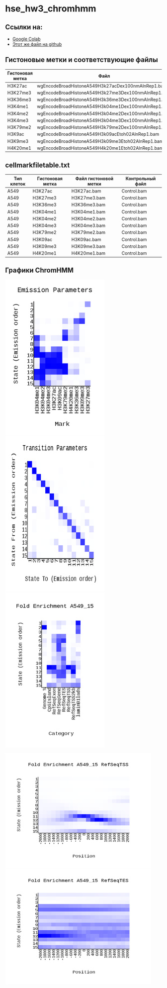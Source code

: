 # hse_hw3_chromhmm

## Ссылки на:
- [Google Colab](https://colab.research.google.com/drive/1VchHZvC4e_xKI_uDGyqCLTHOeINZ8aHz?usp=sharing)
- [Этот же файл на github](https://github.com/XeniaMishina/hse_hw3_chromhmm/blob/main/src/Mishina_HW3.ipynb)

## Гистоновые метки и соответствующие файлы

Гистоновая метка | Файл
--- | ---
H3K27ac	| wgEncodeBroadHistoneA549H3k27acDex100nmAlnRep1.bam
H3K27me3	| wgEncodeBroadHistoneA549H3k27me3Dex100nmAlnRep1.bam
H3K36me3	| wgEncodeBroadHistoneA549H3k36me3Dex100nmAlnRep1.bam
H3K4me1	| wgEncodeBroadHistoneA549H3k04me1Dex100nmAlnRep1.bam
H3K4me2	| wgEncodeBroadHistoneA549H3k04me2Dex100nmAlnRep1.bam
H3K4me3	| wgEncodeBroadHistoneA549H3k04me3Dex100nmAlnRep1.bam 
H3K79me2	| wgEncodeBroadHistoneA549H3k79me2Dex100nmAlnRep1.bam
H3K9ac	| wgEncodeBroadHistoneA549H3k09acEtoh02AlnRep1.bam
H3K9me3	| wgEncodeBroadHistoneA549H3k09me3Etoh02AlnRep1.bam
H4K20me1	| wgEncodeBroadHistoneA549H4k20me1Etoh02AlnRep1.bam	

## cellmarkfiletable.txt

Тип клеток | Гистоновая метка| Файл гистоновой метки | Контрольный файл
--- | --- | --- | ---
A549	| H3K27ac	| H3K27ac.bam	| Control.bam
A549	| H3K27me3	| H3K27me3.bam	| Control.bam
A549	| H3K36me3	| H3K36me3.bam	| Control.bam
A549	| H3K04me1	| H3K04me1.bam	| Control.bam
A549	| H3K04me2	| H3K04me2.bam	| Control.bam
A549	| H3K04me3	| H3K04me3.bam	| Control.bam
A549	| H3K79me2	| H3K79me2.bam	| Control.bam
A549	| H3K09ac	| H3K09ac.bam	| Control.bam
A549	| H3K09me3	| H3K09me3.bam	| Control.bam
A549	| H4K20me1	| H4K20me1.bam	| Control.bam

## Графики ChromHMM

  <p>
    <img src="https://github.com/XeniaMishina/hse_hw3_chromhmm/blob/main/data/emissions_15.png" alt="Фотография" width="320" height="500">
    <img src="https://github.com/XeniaMishina/hse_hw3_chromhmm/blob/main/data/transitions_15.png" alt="Фотография" width="320" height="500">
    <img src="https://github.com/XeniaMishina/hse_hw3_chromhmm/blob/main/data/A549_15_overlap.png" alt="Фотография" width="320" height="500">
  </p>
    <p>
    <img src="https://github.com/XeniaMishina/hse_hw3_chromhmm/blob/main/data/A549_15_RefSeqTSS_neighborhood.png" alt="Фотография" width="470" height="370">
    <img src="https://github.com/XeniaMishina/hse_hw3_chromhmm/blob/main/data/A549_15_RefSeqTES_neighborhood.png" alt="Фотография" width="470" height="370">
  </p>
  
